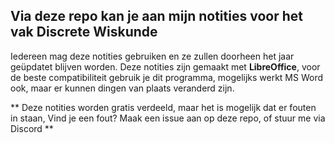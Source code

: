 ## Via deze repo kan je aan mijn notities voor het vak Discrete Wiskunde

Iedereen mag deze notities gebruiken en ze zullen doorheen het jaar geüpdatet blijven worden.
Deze notities zijn gemaakt met **LibreOffice**, voor de beste compatibiliteit gebruik je dit programma, mogelijks werkt MS Word ook, maar er kunnen dingen van plaats veranderd zijn.

** Deze notities worden gratis verdeeld, maar het is mogelijk dat er fouten in staan, Vind je een fout? Maak een issue aan op deze repo, of stuur me via Discord **

